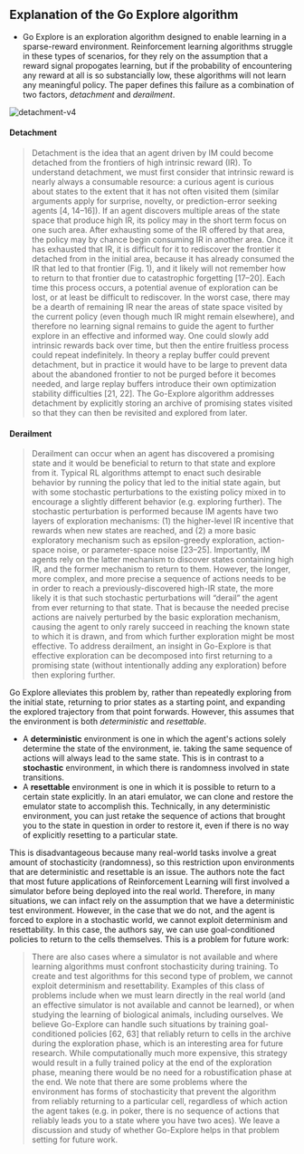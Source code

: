 ## Explanation of the Go Explore algorithm

* Go Explore is an exploration algorithm designed to enable learning in a sparse-reward environment. Reinforcement learning algorithms struggle in these types of scenarios, for they rely on the assumption that a reward signal propogates learning, but if the probability of encountering any reward at all is so substancially low, these algorithms will not learn any meaningful policy. The paper defines this failure as a combination of two factors, *detachment* and *derailment*.

<img src="https://i.ibb.co/HHcrg30/detachment-v4.png" alt="detachment-v4" border="0" style="display:block;margin-left:auto;margin-right:auto;">
  
#### Detachment
> Detachment is the idea that an agent driven by IM could become detached from the frontiers of
> high intrinsic reward (IR). To understand detachment, we must first consider that intrinsic reward
> is nearly always a consumable resource: a curious agent is curious about states to the extent that it
> has not often visited them (similar arguments apply for surprise, novelty, or prediction-error seeking
> agents [4, 14–16]). If an agent discovers multiple areas of the state space that produce high IR, its
> policy may in the short term focus on one such area. After exhausting some of the IR offered by that
> area, the policy may by chance begin consuming IR in another area. Once it has exhausted that IR, it
> is difficult for it to rediscover the frontier it detached from in the initial area, because it has already
> consumed the IR that led to that frontier (Fig. 1), and it likely will not remember how to return to
> that frontier due to catastrophic forgetting [17–20]. Each time this process occurs, a potential avenue
> of exploration can be lost, or at least be difficult to rediscover. In the worst case, there may be a
> dearth of remaining IR near the areas of state space visited by the current policy (even though much
> IR might remain elsewhere), and therefore no learning signal remains to guide the agent to further
> explore in an effective and informed way. One could slowly add intrinsic rewards back over time,
> but then the entire fruitless process could repeat indefinitely. In theory a replay buffer could prevent
> detachment, but in practice it would have to be large to prevent data about the abandoned frontier to
> not be purged before it becomes needed, and large replay buffers introduce their own optimization
> stability difficulties [21, 22]. The Go-Explore algorithm addresses detachment by explicitly storing
> an archive of promising states visited so that they can then be revisited and explored from later.

#### Derailment
> Derailment can occur when an agent has discovered a promising state and it would be beneficial
> to return to that state and explore from it. Typical RL algorithms attempt to enact such desirable
> behavior by running the policy that led to the initial state again, but with some stochastic perturbations
> to the existing policy mixed in to encourage a slightly different behavior (e.g. exploring further). The
> stochastic perturbation is performed because IM agents have two layers of exploration mechanisms:
> (1) the higher-level IR incentive that rewards when new states are reached, and (2) a more basic
> exploratory mechanism such as epsilon-greedy exploration, action-space noise, or parameter-space
> noise [23–25]. Importantly, IM agents rely on the latter mechanism to discover states containing
> high IR, and the former mechanism to return to them. However, the longer, more complex, and more
> precise a sequence of actions needs to be in order to reach a previously-discovered high-IR state,
> the more likely it is that such stochastic perturbations will “derail” the agent from ever returning to
> that state. That is because the needed precise actions are naively perturbed by the basic exploration
> mechanism, causing the agent to only rarely succeed in reaching the known state to which it is drawn,
> and from which further exploration might be most effective. To address derailment, an insight in
> Go-Explore is that effective exploration can be decomposed into first returning to a promising state
> (without intentionally adding any exploration) before then exploring further.

Go Explore alleviates this problem by, rather than repeatedly exploring from the initial state, returning to prior states as a starting point, and expanding the explored trajectory from that point forwards. However, this assumes that the environment is both *deterministic* and *resettable*.

* A **deterministic** environment is one in which the agent's actions solely determine the state of the environment, ie. taking the same sequence of actions will always lead to the same state. This is in contrast to a **stochastic** environment, in which there is randomness involved in state transitions.
* A **resettable** environment is one in which it is possible to return to a certain state explicitly. In an atari emulator, we can clone and restore the emulator state to accomplish this. Technically, in any deterministic environment, you can just retake the sequence of actions that brought you to the state in question in order to restore it, even if there is no way of explicitly resetting to a particular state.

This is disadvantageous because many real-world tasks involve a great amount of stochasticity (randomness), so this restriction upon environments that are deterministic and resettable is an issue. The authors note the fact that most future applications of Reinforcement Learning will first involved a simulator before being deployed into the real world. Therefore, in many situations, we can infact rely on the assumption that we have a deterministic test environment. However, in the case that we do not, and the agent is forced to explore in a stochastic world, we cannot exploit determinism and resettability. In this case, the authors say, we can use goal-conditioned policies to return to the cells themselves. This is a problem for future work:

> There are also cases where a simulator is not available and where learning algorithms must confront
> stochasticity during training. To create and test algorithms for this second type of problem, we cannot
> exploit determinism and resettability. Examples of this class of problems include when we must
> learn directly in the real world (and an effective simulator is not available and cannot be learned),
> or when studying the learning of biological animals, including ourselves. We believe Go-Explore
> can handle such situations by training goal-conditioned policies [62, 63] that reliably return to cells
> in the archive during the exploration phase, which is an interesting area for future research. While
> computationally much more expensive, this strategy would result in a fully trained policy at the end
> of the exploration phase, meaning there would be no need for a robustification phase at the end. We
> note that there are some problems where the environment has forms of stochasticity that prevent the
> algorithm from reliably returning to a particular cell, regardless of which action the agent takes (e.g.
> in poker, there is no sequence of actions that reliably leads you to a state where you have two aces).
> We leave a discussion and study of whether Go-Explore helps in that problem setting for future work.
